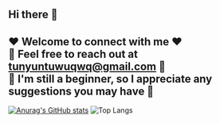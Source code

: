 ## Hi there 👋  
  
❤️ **Welcome to connect with me** ❤️  
💬 Feel free to reach out at tunyuntuwuqwq@gmail.com 💬  
🤔 I'm still a beginner, so I appreciate any suggestions you may have 🤔  
---  
[![Anurag's GitHub stats](https://github-readme-stats.vercel.app/api?username=TunYuntuwuQWQ)](https://github.com/anuraghazra/github-readme-stats) ![Top Langs](https://github-readme-stats.vercel.app/api/top-langs/?username=TunYuntuwuQWQ&layout=compact&theme=druvbox&show_icons=true)

<!--
**TunYuntuwuQWQ/TunYuntuwuQWQ** is a ✨ _special_ ✨ repository because its `README.md` (this file) appears on your GitHub profile.

Here are some ideas to get you started:

- 🔭 I’m currently working on ...
- 🌱 I’m currently learning ...
- 👯 I’m looking to collaborate on ...
- 🤔 I’m looking for help with ...
- 💬 Ask me about ...
- 📫 How to reach me: ...
- 😄 Pronouns: ...
- ⚡ Fun fact: ...
-->
